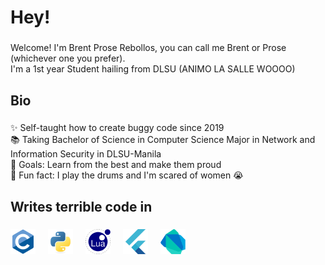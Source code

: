 <h1 align="left">Hey!</h1>

###

<p align="left">Welcome! I'm Brent Prose Rebollos, you can call me Brent or Prose (whichever one you prefer).<br>I'm a 1st year Student hailing from DLSU (ANIMO LA SALLE WOOOO)</p>

###

<h2 align="left">Bio</h2>

###

<p align="left">✨ Self-taught how to create buggy code since 2019<br>📚 Taking Bachelor of Science in Computer Science Major in Network and Information Security in DLSU-Manila<br>🎯 Goals: Learn from the best and make them proud<br>🎲 Fun fact: I play the drums and I'm scared of women 😭</p>

###

<h2 align="left">Writes terrible code in</h2>

###

<div align="left">
  <img src="https://github.com/devicons/devicon/blob/v2.16.0/icons/c/c-original.svg" height="40">
  <img width="12" />
  <img src="https://github.com/devicons/devicon/blob/v2.16.0/icons/python/python-original.svg" height="40">
  <img width="12" />
  <img src="https://github.com/devicons/devicon/blob/v2.16.0/icons/lua/lua-original.svg" height="40">
  <img width="12" />
  <img src="https://github.com/devicons/devicon/blob/v2.16.0/icons/flutter/flutter-original.svg" height="40">
  <img width="12" />
  <img src="https://github.com/devicons/devicon/blob/v2.16.0/icons/dart/dart-original.svg" height="40">
  <img width="12" />
</div>

###